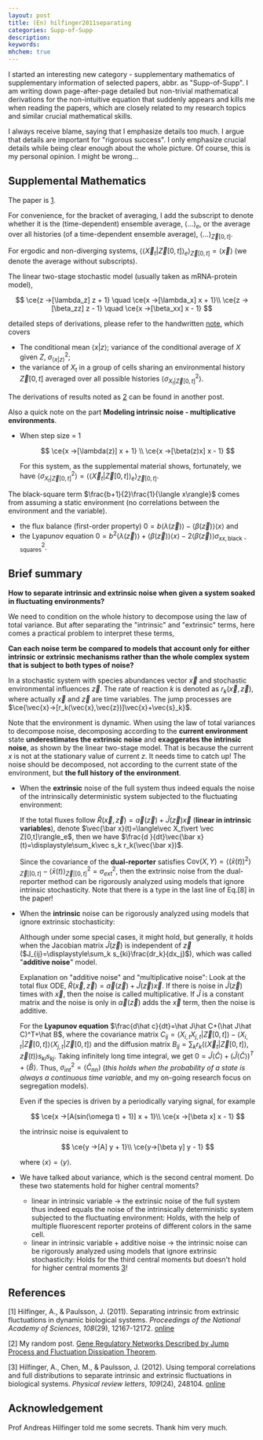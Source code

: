 ```yaml
---
layout: post
title: (En) hilfinger2011separating
categories: Supp-of-Supp
description: 
keywords: 
mhchem: true
---
```


I started an interesting new category - supplementary mathematics of supplementary information of selected papers, abbr. as "Supp-of-Supp". I am writing down page-after-page detailed but non-trivial mathematical derivations for the non-intuitive equation that suddenly appears and kills me when reading the papers, which are closely related to my research topics and similar crucial mathematical skills.

I always receive blame, saying that I emphasize details too much. I argue that details are important for "rigorous success". I only emphasize crucial details while being clear enough about the whole picture. Of course, this is my personal opinion. I might be wrong...

## Supplemental Mathematics

The paper is [1](https://shi200005.github.io/2023/10/02/hilfinger2011separating/#references).

For convenience, for the bracket of averaging, I add the subscript to denote whether it is the (time-dependent) ensemble average, $\langle ...\rangle_e$, or the average over all histories (of a time-dependent ensemble average), $\langle ...\rangle_{\vec Z[0,t]}$. 

For ergodic and non-diverging systems, $\langle\langle\vec  X_t\vert \vec Z[0,t]\rangle_e\rangle_{\vec Z[0,t]}=\langle \vec x\rangle$ (we denote the average without subscripts).

The linear two-stage stochastic model (usually taken as mRNA-protein model),


$$
\ce{z ->[\lambda_z] z + 1} \quad \ce{x ->[\lambda_x] x + 1}\\
\ce{z ->[\beta_zz] z - 1} \quad \ce{x ->[\beta_xx] x - 1}
$$


detailed steps of derivations, please refer to the handwritten [note](https://shi200005.github.io/download_file/Hil11Sep_Supp.pdf), which covers

-  The conditional mean $\langle x\vert z\rangle$; variance of the conditional average of $X$ given $Z$, $\sigma^2_{\langle x\vert z\rangle}$;
- the variance of $X_t$ in a group of cells sharing an environmental history $\vec Z[0,t]$ averaged over all possible histories $\langle\sigma^2_{X_t\vert\vec Z[0,t]}\rangle$.

The derivations of results noted as [2](https://shi200005.github.io/2023/10/02/hilfinger2011separating/#references) can be found in another post.

Also a quick note on the part **Modeling intrinsic noise - multiplicative environments**. 

- When step size = 1
  
  
  $$
  \ce{x ->[\lambda(z)] x + 1} \\
  \ce{x ->[\beta(z)x] x - 1}
  $$
  
  
  For this system, as the supplemental material shows, fortunately, we have $\langle\sigma^2_{X_t\vert\vec Z[0,t]}\rangle=\langle\langle\vec  X_t\vert \vec Z[0,t]\rangle_e\rangle_{\vec Z[0,t]}$.

The black-square term $\frac{b+1}{2}\frac{1}{\langle x\rangle}$ comes from assuming a static environment (no correlations between the environment and the variable).

- the flux balance (first-order property) $0=b\langle\lambda(\vec z)\rangle-\langle\beta(\vec z)\rangle\langle x\rangle$ and 
- the Lyapunov equation $0=b^2\langle\lambda(\vec z)\rangle+\langle\beta(\vec z)\rangle\langle x\rangle-2\langle\beta(\vec z)\rangle\sigma^{2}_{xx,\text{black -squares}}$.

## Brief summary

**How to separate intrinsic and extrinsic noise when given a system soaked in fluctuating environments?**

We need to condition on the whole history to decompose using the law of total variance. But after separating the "intrinsic" and "extrinsic" terms, here comes a practical problem to interpret these terms,

**Can each noise term be compared to models that account only for either intrinsic or extrinsic mechanisms rather than the whole complex system that is subject to both types of noise?**

In a stochastic system with species abundances vector $\vec x$ and stochastic environmental influences $\vec z$. The rate of reaction $k$ is denoted as $r_k(\vec x,\vec z)$, where actually $\vec x$ and $\vec z$ are time variables. The jump processes are $\ce{\vec{x}->[r_k(\vec{x},\vec{z})]\vec{x}+\vec{s}_k}$.

Note that the environment is dynamic. When using the law of total variances to decompose noise, decomposing according to the **current environment** state **underestimates the extrinsic noise** and **exaggerates the intrinsic noise**, as shown by the linear two-stage model. That is because the current $x$ is not at the stationary value of current $z$. It needs time to catch up! The noise should be decomposed, not according to the current state of the environment, but **the full history of the environment**.

- When the **extrinsic** noise of the full system thus indeed equals the noise of the intrinsically deterministic system subjected to the fluctuating environment:

  If the total fluxes follow $\hat R(\vec x,\vec z)=\vec a(\vec z)+\hat J(\vec z)\vec x$ (**linear in intrinsic variables**), denote $\vec{\bar x}(t)=\langle\vec  X_t\vert \vec Z[0,t]\rangle_e$, then we have $\frac{d }{dt}\vec{\bar x}(t)=\displaystyle\sum_k\vec s_k r_k(\vec{\bar x})$. 

  Since the covariance of the **dual-reporter** satisfies $\text{Cov}(X,Y)=\langle(\bar x(t))^2\rangle_{\vec Z\vert[0,t]}-\langle\bar x(t)\rangle_{\vec Z\vert[0,t]}^2=\sigma_{ext}^2$, then the extrinsic noise from the dual-reporter method can be rigorously analyzed using models that ignore intrinsic stochasticity. Note that there is a type in the last line of Eq.[8] in the paper!

- When the **intrinsic** noise can be rigorously analyzed using models that ignore extrinsic stochasticity: 

  Although under some special cases, it might hold, but generally, it holds when the Jacobian matrix $\hat J(\vec z)$ is independent of $\vec z$ ($J_{ij}=\displaystyle\sum_k s_{ki}\frac{dr_k}{dx_j}$​), which was called "**additive noise**" model. 

  Explanation on "additive noise" and "multiplicative noise": Look at the total flux ODE, $\hat R(\vec x,\vec z)=\vec a(\vec z)+\hat J(\vec z)\vec x$. If there is noise in $\hat J(\vec z)$ times with $\vec x$, then the noise is called multiplicative. If $\hat J$ is a constant matrix and the noise is only in $\vec\alpha(\vec z)$ adds the $\vec x$ term, then the noise is additive.

  For the **Lyapunov equation** $\frac{d\hat c}{dt}=\hat J\hat C+(\hat J\hat C)^T+\hat B$, where the covariance matrix $C_{ij}=\langle X_{i,t}X_{j,t}\vert \vec Z[0,t]\rangle-\langle X_{i,t}\vert \vec Z[0,t]\rangle\langle X_{j,t}\vert \vec Z[0,t]\rangle$ and the diffusion matrix $B_{ij}=\displaystyle\sum_k r_k(\langle \vec X_t\vert \vec Z[0,t]\rangle,\vec z(t))s_{ki}s_{kj}$. Taking infinitely long time integral, we get $0=\hat J\langle\hat C\rangle+(\hat J\langle \hat C\rangle)^T+\langle\hat B\rangle$. Thus, $\sigma_{int}^2=\langle\hat C_{nn}\rangle$ (*this holds when the probability of a state is always a continuous time variable*, and my on-going research focus on segregation models).
  
  Even if the species is driven by a periodically varying signal, for example
  
  
  $$
  \ce{x ->[A(sin(\omega t) + 1)] x + 1}\\
  \ce{x ->[\beta x] x - 1}
  $$
  
  
  the intrinsic noise is equivalent to 
  
  
  $$
  \ce{y ->[A] y + 1}\\
  \ce{y->[\beta y] y - 1}
  $$
  
  where $\langle x\rangle=\langle y\rangle$​.
  
- We have talked about variance, which is the second central moment. Do these two statements hold for higher central moments?

  - linear in intrinsic variable -> the extrinsic noise of the full system thus indeed equals the noise of the intrinsically deterministic system subjected to the fluctuating environment: Holds, with the help of multiple fluorescent reporter proteins of different colors in the same cell.
  - linear in intrinsic variable + additive noise -> the intrinsic noise can be rigorously analyzed using models that ignore extrinsic stochasticity: Holds for the third central moments but doesn't hold for higher central moments [3](https://shi200005.github.io/2023/10/02/hilfinger2011separating/#references)!

## References

[1] Hilfinger, A., & Paulsson, J. (2011). Separating intrinsic from extrinsic fluctuations in dynamic biological systems. *Proceedings of the National Academy of Sciences*, *108*(29), 12167-12172. [online](https://www.pnas.org/doi/abs/10.1073/pnas.1018832108)

[2] My random post. [Gene Regulatory Networks Described by Jump Process and Fluctuation Dissipation Theorem](https://shi200005.github.io/2023/06/07/Network-Jump/).

[3] Hilfinger, A., Chen, M., & Paulsson, J. (2012). Using temporal  correlations and full distributions to separate intrinsic and extrinsic  fluctuations in biological systems. *Physical review letters*, *109*(24), 248104. [online](https://journals.aps.org/prl/abstract/10.1103/PhysRevLett.109.248104)

## Acknowledgement

Prof Andreas Hilfinger told me some secrets. Thank him very much.
